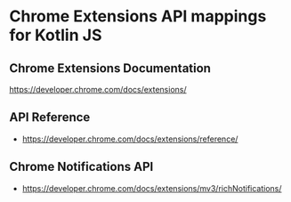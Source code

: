 # Chrome Extensions API mappings for Kotlin JS


## Chrome Extensions Documentation

https://developer.chrome.com/docs/extensions/

## API Reference

- https://developer.chrome.com/docs/extensions/reference/

## Chrome Notifications API

- https://developer.chrome.com/docs/extensions/mv3/richNotifications/
